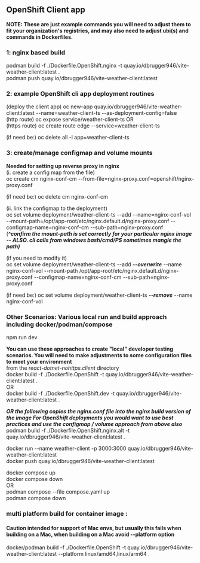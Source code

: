 ## OpenShift Client app
**NOTE: These are just example commands you will need to adjust them to fit your organization's registries, and may also need to adjust ubi(s) and commands in Dockerfiles.**

### 1: nginx based build
podman build  -f ./Dockerfile.OpenShift.nginx -t quay.io/dbrugger946/vite-weather-client:latest  .  
podman push quay.io/dbrugger946/vite-weather-client:latest  

### 2: example OpenShift cli app deployment routines
(deploy the client app) oc new-app quay.io/dbrugger946/vite-weather-client:latest --name=weather-client-ts   --as-deployment-config=false  
(http route) oc expose service/weather-client-ts
OR  
(https route) oc create route edge --service=weather-client-ts  

(if need be:) oc delete all -l app=weather-client-ts  


### 3: create/manage configmap and volume mounts   
**Needed for setting up reverse proxy in nginx**  
(i. create a config map from the file)  
oc create cm  nginx-conf-cm  --from-file=nginx-proxy.conf=openshift/nginx-proxy.conf  

(if need be:) oc delete cm nginx-conf-cm  

(ii. link the configmap to the deployment)  
oc set volume deployment/weather-client-ts --add --name=nginx-conf-vol --mount-path=/opt/app-root/etc/nginx.default.d/nginx-proxy.conf  --configmap-name=nginx-conf-cm --sub-path=nginx-proxy.conf  
(***^confirm the mount-path is set correctly for your particular nginx image -- ALSO. cli calls from windows bash/cmd/PS sometimes mangle the path)***  

(if you need to modify it)  
oc set volume deployment/weather-client-ts --add ***--overwrite*** --name nginx-conf-vol --mount-path /opt/app-root/etc/nginx.default.d/nginx-proxy.conf  --configmap-name=nginx-conf-cm --sub-path=nginx-proxy.conf  

(if need be:) oc set volume deployment/weather-client-ts ***--remove*** --name nginx-conf-vol  


### Other Scenarios: Various local run and build approach including docker/podman/compose 
npm run dev  
  
**You can use these approaches to create "local" developer testing scenarios.  You will need to make adjustments to some configuration files to meet your environment**  
from the *react-dotnet-nohttps.client* directory  
docker build -f ./Dockerfile.OpenShift -t quay.io/dbrugger946/vite-weather-client:latest .  
OR  
docker build -f ./Dockerfile.OpenShift.dev -t quay.io/dbrugger946/vite-weather-client:latest .  

***OR the following copies the nginx.conf file into the nginx build version of the image 
For OpenShift deployments you would want to use best practices and use the configmap / volume approach from above also***   
podman build  -f ./Dockerfile.OpenShift.nginx.alt -t quay.io/dbrugger946/vite-weather-client:latest  .  

docker run --name weather-client -p 3000:3000 quay.io/dbrugger946/vite-weather-client:latest  
docker push quay.io/dbrugger946/vite-weather-client:latest  

docker compose up  
docker compose down  
OR  
podman compose --file compose.yaml up  
podman compose down  


### multi platform build for container image :  
#### Caution intended for support of Mac envs, but usually this fails when building on a Mac, when building on a Mac avoid --platform option 
docker/podman build -f ./Dockerfile.OpenShift -t quay.io/dbrugger946/vite-weather-client:latest --platform linux/amd64,linux/arm64 .  



